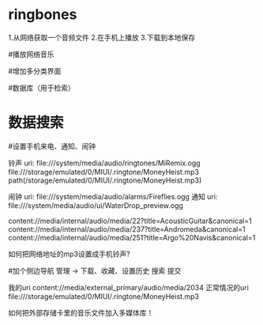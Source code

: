 # ringbones

1.从网络获取一个音频文件
2.在手机上播放
3.下载到本地保存


#播放网络音乐

#增加多分类界面

#数据库（用于检索）

# 数据搜索

#设置手机来电、通知、闹钟

铃声 uri: file:///system/media/audio/ringtones/MiRemix.ogg
          file:///storage/emulated/0/MIUI/.ringtone/MoneyHeist.mp3
            path(/storage/emulated/0/MIUI/.ringtone/MoneyHeist.mp3)

闹钟 uri: file:///system/media/audio/alarms/Fireflies.ogg
通知 uri: file:///system/media/audio/ui/WaterDrop_preview.ogg

content://media/internal/audio/media/22?title=AcousticGuitar&canonical=1
content://media/internal/audio/media/237?title=Andromeda&canonical=1
content://media/internal/audio/media/251?title=Argo%20Navis&canonical=1

如何把网络地址的mp3设置成手机铃声?

#加个侧边导航
    管理 -> 下载、收藏、设置历史
    搜索
    提交


我的uri
content://media/external_primary/audio/media/2034
正常情况的uri
file:///storage/emulated/0/MIUI/.ringtone/MoneyHeist.mp3

如何把外部存储卡里的音乐文件加入多媒体库！